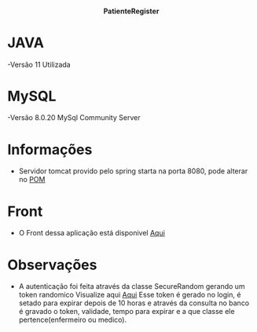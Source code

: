 <h4 align="center"> 
  PatienteRegister 
</h4>

# JAVA
  -Versão 11 Utilizada
# MySQL
  -Versão 8.0.20 MySql Community Server
# Informações
  - Servidor tomcat provido pelo spring starta na porta 8080, pode alterar no <a target="_blank" href="https://github.com/davidsouzas/patientregister/blob/master/pom.xml">POM</a>
# Front
  - O Front dessa aplicação está disponivel <a target="_blank" href="https://github.com/davidsouzas/front-paciente">Aqui</a>
# Observações
  - A autenticação foi feita através da classe SecureRandom gerando um token randomico Visualize aqui <a target="_blank" href="https://github.com/davidsouzas/patientregister/blob/master/src/main/java/com/devtest/patientregister/resources/LoginResource.java">Aqui</a>
    Esse token é gerado no login, é setado para expirar depois de 10 horas e através da consulta no banco é gravado o token, validade, tempo para expirar e a que classe ele
    pertence(enfermeiro ou medico).
  
 
